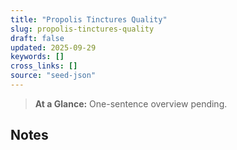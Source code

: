 ```yaml
---
title: "Propolis Tinctures Quality"
slug: propolis-tinctures-quality
draft: false
updated: 2025-09-29
keywords: []
cross_links: []
source: "seed-json"
---
```


> **At a Glance:** One-sentence overview pending.

## Notes
